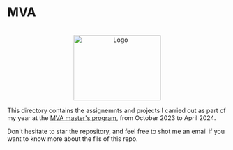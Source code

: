 # MVA

<br />
<div align="center">
  <a href="https://www.master-mva.com/">
    <img src="https://centreborelli.ens-paris-saclay.fr/sites/centre_borelli/files/styles/img__480x320__crop_main/public/media/images/xlogo_mva_935x701.jpg,qitok=1BfZ2kri.pagespeed.ic.r35R1bGACN.jpg" alt="Logo" width="200" height="150">
  </a>
</div>
 
This directory contains the assignemnts and projects I carried out as part of my year at the [MVA master's program](https://www.master-mva.com/), from October 2023 to April 2024.

Don't hesitate to star the repository, and feel free to shot me an email if you want to know more about the fils of this repo.